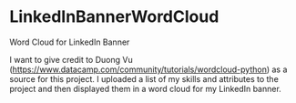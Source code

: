 # LinkedInBannerWordCloud
Word Cloud for LinkedIn Banner

I want to give credit to Duong Vu (https://www.datacamp.com/community/tutorials/wordcloud-python) 
as a source for this project. I uploaded a list of my skills and attributes to the project and 
then displayed them in a word cloud for my LinkedIn banner.
